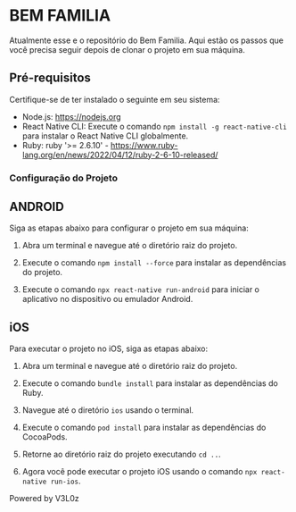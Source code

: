 # BEM FAMILIA

Atualmente esse e o repositório do Bem Familia. Aqui estão os passos que você precisa seguir depois de clonar o projeto em sua máquina.

## Pré-requisitos

Certifique-se de ter instalado o seguinte em seu sistema:

- Node.js: https://nodejs.org
- React Native CLI: Execute o comando `npm install -g react-native-cli` para instalar o React Native CLI globalmente.
- Ruby: ruby '>= 2.6.10' - https://www.ruby-lang.org/en/news/2022/04/12/ruby-2-6-10-released/

### Configuração do Projeto

## ANDROID

Siga as etapas abaixo para configurar o projeto em sua máquina:

1. Abra um terminal e navegue até o diretório raiz do projeto.

2. Execute o comando `npm install --force` para instalar as dependências do projeto.

3. Execute o comando `npx react-native run-android` para iniciar o aplicativo no dispositivo ou emulador Android.

## iOS

Para executar o projeto no iOS, siga as etapas abaixo:

1. Abra um terminal e navegue até o diretório raiz do projeto.

2. Execute o comando `bundle install` para instalar as dependências do Ruby.

3. Navegue até o diretório `ios` usando o terminal.

4. Execute o comando `pod install` para instalar as dependências do CocoaPods.

5. Retorne ao diretório raiz do projeto executando `cd ..`.

6. Agora você pode executar o projeto iOS usando o comando `npx react-native run-ios`.

Powered by V3L0z
